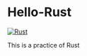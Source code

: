 # Hello-Rust
[![Rust](https://github.com/ray26/Hello-Rust/actions/workflows/rust.yml/badge.svg)](https://github.com/ray26/Hello-Rust/actions/workflows/rust.yml)

This is a practice of Rust
